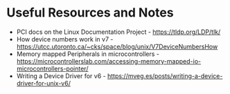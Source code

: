 # Useful Resources and Notes

* PCI docs on the Linux Documentation Project - https://tldp.org/LDP/tlk/
* How device numbers work in v7 - https://utcc.utoronto.ca/~cks/space/blog/unix/V7DeviceNumbersHow
* Memory mapped Peripherals in microcontrollers - https://microcontrollerslab.com/accessing-memory-mapped-io-microcontrollers-pointer/
* Writing a Device Driver for v6 - https://mveg.es/posts/writing-a-device-driver-for-unix-v6/